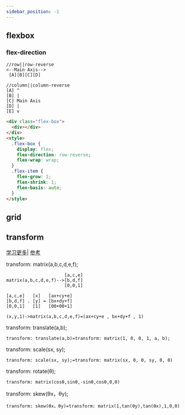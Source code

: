 ```yaml
---
sidebar_position: -1
---
```


## flexbox

### flex-direction

```text
//row||row-reverse
<--Main Axis-->
 [A][B][C][D]

//column||column-reverse
[A] ^
[B] |
[C] Main Axis
[D] |
[E] v
```

```html
<div class="flex-box">
  <div></div>
</div>
<style>
  .flex-box {
    display: flex;
    flex-direction: row-reverse;
    flex-wrap: wrap;
  }
  .flex-item {
    flex-grow: 1;
    flex-shrink: 1;
    flex-basis: auto;
  }
</style>
```

## grid

## transform

[学习更多](https://developer.mozilla.org/zh-CN/docs/Web/CSS/CSS_Transforms/Using_CSS_transforms)|
[参考](https://www.zhangxinxu.com/wordpress/2012/06/css3-transform-matrix-%E7%9F%A9%E9%98%B5/)

transform: matrix(a,b,c,d,e,f);

```
                      [a,c,e]
matrix(a,b,c,d,e,f)-->[b,d,f]
                      [0,0,1]

[a,c,e]   [x]   [ax+cy+e]
[b,d,f] . [y] = [bx+dy+f]
[0,0,1]   [1]   [00+00+1]

(x,y,1)->matrix(a,b,c,d,e,f)=(ax+cy+e , bx+dy+f , 1)
```

transform: translate(a,b);

```
transform: translate(a,b)=transform: matrix(1, 0, 0, 1, a, b);
```


transform: scale(sx, sy);

```
transform: scale(sx, sy);=transform: matrix(sx, 0, 0, sy, 0, 0)
```

transform: rotate(θ);

```
transform: matrix(cosθ,sinθ,-sinθ,cosθ,0,0)
```

transform: skew(θx，θy);

```
transform: skew(θx，θy)=transform: matrix(1,tan(θy),tan(θx),1,0,0)
```
